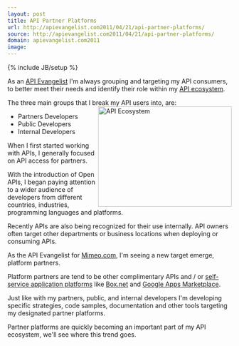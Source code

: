 ```yaml
---
layout: post
title: API Partner Platforms
url: http://apievangelist.com2011/04/21/api-partner-platforms/
source: http://apievangelist.com2011/04/21/api-partner-platforms/
domain: apievangelist.com2011
image: 
---
```

{% include JB/setup %}
As an <a title="API Evangelist" href="http://www.apievangelist.com">API Evangelist</a> I'm always grouping and targeting my API consumers, to better meet their needs and identify their role within my <a title="API Ecosystem" href="http://www.apievangelist.com/ecosystem.php">API ecosystem</a>.<p></p>
The three main groups that I break my API users into, are:<img src="http://chart.apis.google.com/chart?chs=300x225&amp;cht=p3&amp;chd=s:SSMG&amp;chdl=Partner|Public|Inernal|Platform&amp;chdlp=b&amp;chma=1,1,1,1&amp;chtt=API+Ecosystem&amp;chts=000000,14" alt="API Ecosystem" width="300" height="225" align="right" />
<ul class="mainlist">
	<li>Partners Developers</li>
	<li>Public Developers</li>
	<li>Internal Developers</li>
</ul>
When I first started working with APIs, I generally focused on API access for partners.<p></p>
With the introduction of Open APIs, I began paying attention to a wider audience of developers from different countries, industries, programming languages and platforms.<p></p>
Recently APIs are also being recognized for their use internally.  API owners often target other departments or business locations when deploying or consuming APIs.<p></p>
As the API Evangelist for <a title="Mimeo.com" href="http://www.mimeo.com">Mimeo.com</a>, I'm seeing a new target emerge, platform partners.<p></p>
Platform partners are tend to be other complimentary APIs and / or <a title="self-service application platforms" href="http://blog.apievangelist.com/2011/04/08/anatomy-of-a-self-service-application-platforms/">self-service application platforms</a> like <a title="Box.net" href="http://blog.apievangelist.com/2011/04/08/box-net-openbox/">Box.net</a> and <a title="Google Apps Marketplace" href="http://blog.apievangelist.com/2011/04/08/google-apps-marketplace/">Google Apps Marketplace</a>.<p></p>
Just like with my partners, public, and internal developers I'm developing specific strategies, code samples, documentation and other tools targeting my designated partner platforms.<p></p>
Partner platforms are quickly becoming an important part of my API ecosystem, we'll see where this trend goes.
